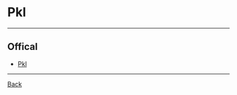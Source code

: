 # Pkl

---

## Offical

- [Pkl](https://pkl-lang.org/blog/introducing-pkl.html)

---

[Back](./../readme.md)
